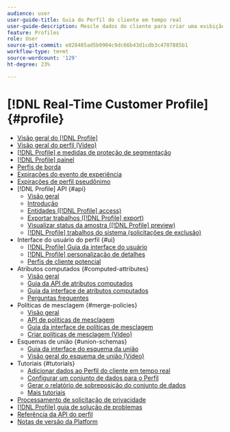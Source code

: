 ```yaml
---
audience: user
user-guide-title: Guia do Perfil do cliente em tempo real
user-guide-description: Mescle dados do cliente para criar uma exibição unificada de interações do cliente entre canais.
feature: Profiles
role: User
source-git-commit: e828485ad5b0904c9dc66b43d1cdb3c4707885b1
workflow-type: tm+mt
source-wordcount: '129'
ht-degree: 23%

---
```



# [!DNL Real-Time Customer Profile] {#profile}

* [Visão geral do [!DNL Profile]](home.md)
* [Visão geral do perfil (Vídeo)](video/profile-overview.md)
* [[!DNL Profile] e medidas de proteção de segmentação](guardrails.md)
* [[!DNL Profile] painel](ui/profile-dashboard.md)
* [Perfis de borda](edge-profiles.md)
* [Expirações do evento de experiência](event-expirations.md)
* [Expirações de perfil pseudônimo](pseudonymous-profiles.md)
* [!DNL Profile] API {#api}
   * [Visão geral](api/overview.md)
   * [Introdução](api/getting-started.md)
   * [Entidades ([!DNL Profile] access)](api/entities.md)
   * [Exportar trabalhos ([!DNL Profile] export)](api/export-jobs.md)
   * [Visualizar status da amostra ([!DNL Profile] preview)](api/preview-sample-status.md)
   * [[!DNL Profile] trabalhos do sistema (solicitações de exclusão)](api/profile-system-jobs.md)
* Interface do usuário do perfil {#ui}
   * [[!DNL Profile] Guia da interface do usuário](ui/user-guide.md)
   * [[!DNL Profile] personalização de detalhes](ui/profile-customization.md)
   * [Perfis de cliente potencial](ui/prospect-profile.md)
* Atributos computados {#computed-attributes}
   * [Visão geral](computed-attributes/overview.md)
   * [Guia da API de atributos computados](computed-attributes/api.md)
   * [Guia da interface de atributos computados](computed-attributes/ui.md)
   * [Perguntas frequentes](computed-attributes/faq.md)
* Políticas de mesclagem {#merge-policies}
   * [Visão geral](merge-policies/overview.md)
   * [API de políticas de mesclagem](api/merge-policies.md)
   * [Guia da interface de políticas de mesclagem](merge-policies/ui-guide.md)
   * [Criar políticas de mesclagem (Vídeo)](video/create-merge-policies.md)
* Esquemas de união {#union-schemas}
   * [Guia da interface do esquema da união](ui/union-schema.md)
   * [Visão geral do esquema de união (Vídeo)](video/union-schemas-overview.md)
* Tutoriais {#tutorials}
   * [Adicionar dados ao Perfil do cliente em tempo real](tutorials/add-profile-data.md)
   * [Configurar um conjunto de dados para o Perfil](tutorials/dataset-configuration.md)
   * [Gerar o relatório de sobreposição do conjunto de dados](tutorials/dataset-overlap-report.md)
   * [Mais tutoriais](https://experienceleague.adobe.com/docs/platform-learn/tutorials/overview.html?lang=pt-BR)
* [Processamento de solicitação de privacidade](privacy.md)
* [[!DNL Profile] guia de solução de problemas](troubleshooting.md)
* [Referência da API do perfil](https://www.adobe.com/go/profile-apis-en)
* [Notas de versão da Platform](https://experienceleague.adobe.com/en/docs/experience-platform/release-notes/latest)
